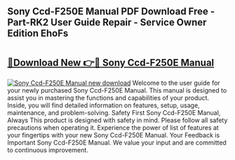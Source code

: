 ## Sony Ccd-F250E Manual PDF Download Free - Part-RK2 User Guide Repair - Service Owner Edition EhoFs

# <h2><a href="http://cf28709.oget.top/?id=Sony+Ccd-F250E+Manual">🔗Download New 👉🔴 Sony Ccd-F250E Manual</a></h2>

[![Sony Ccd-F250E Manual new download](https://i.imgur.com/5g1atiW.png)](http://cf28709.oget.top/?id=Sony+Ccd-F250E+Manual)
Welcome to the user guide for your newly purchased Sony Ccd-F250E Manual. This manual is designed to assist you in mastering the functions and capabilities of your product. Inside, you will find detailed information on features, setup, usage, maintenance, and problem-solving. Safety First Sony Ccd-F250E Manual, Always This product is designed with safety in mind. Please follow all safety precautions when operating it. Experience the power of list of features at your fingertips with your new Sony Ccd-F250E Manual. Your Feedback is Important Sony Ccd-F250E Manual. We value your input and are committed to continuous improvement.
